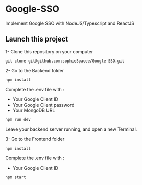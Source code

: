 # Google-SSO
Implement Google SSO with NodeJS/Typescript and ReactJS

## Launch this project

1- Clone this repository on your computer

```console
git clone git@github.com:sophieSpacee/Google-SSO.git
```

2- Go to the Backend folder 

```console
npm install
```

Complete the .env file with :
* Your Google Client ID 
* Your Google Client password 
* Your MongoDB URL  


```console
npm run dev
```

Leave your backend server running, and open a new Terminal.

3- Go to the Frontend folder 

```console
npm install
```

Complete the .env file with :
* Your Google Client ID

```console
npm start
```



